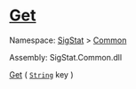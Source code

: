 # [Get](./FeatureDescriptor-100663417.md)

Namespace: [SigStat]() > [Common](./../README.md)

Assembly: SigStat.Common.dll

[Get](./FeatureDescriptor-100663417.md) ( [`String`](https://docs.microsoft.com/en-us/dotnet/api/System.String) key )

